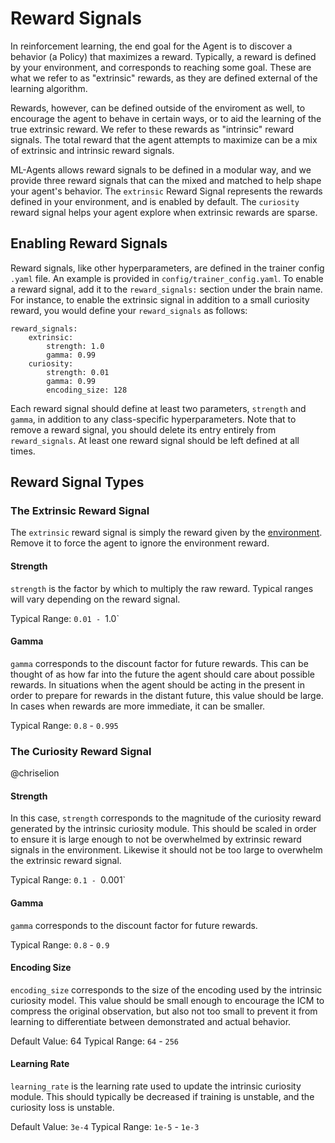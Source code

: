 # Reward Signals

In reinforcement learning, the end goal for the Agent is to discover a behavior (a Policy)
that maximizes a reward. Typically, a reward is defined by your environment, and corresponds 
to reaching some goal. These are what we refer to as "extrinsic" rewards, as they are defined
external of the learning algorithm. 

Rewards, however, can be defined outside of the enviroment as well, to encourage the agent to 
behave in certain ways, or to aid the learning of the true extrinsic reward. We refer to these
rewards as "intrinsic" reward signals. The total reward that the agent attempts to maximize can 
be a mix of extrinsic and intrinsic reward signals. 

ML-Agents allows reward signals to be defined in a modular way, and we provide three reward 
signals that can the mixed and matched to help shape your agent's behavior. The `extrinsic` Reward Signal represents the rewards defined in your environment, and is enabled by default. 
The `curiosity` reward signal helps your agent explore when extrinsic rewards are sparse.

## Enabling Reward Signals 

Reward signals, like other hyperparameters, are defined in the trainer config `.yaml` file. An
example is provided in `config/trainer_config.yaml`. To enable a reward signal, add it to the 
`reward_signals:` section under the brain name. For instance, to enable the extrinsic signal
in addition to a small curiosity reward, you would define your `reward_signals` as follows:

```
reward_signals:
    extrinsic:
        strength: 1.0
        gamma: 0.99
    curiosity:
        strength: 0.01
        gamma: 0.99
        encoding_size: 128
```

Each reward signal should define at least two parameters, `strength` and `gamma`, in addition 
to any class-specific hyperparameters. Note that to remove a reward signal, you should delete 
its entry entirely from `reward_signals`. At least one reward signal should be left defined
at all times. 

## Reward Signal Types

### The Extrinsic Reward Signal

The `extrinsic` reward signal is simply the reward given by the
[environment](Learning-Environment-Design.md). Remove it to force the agent
to ignore the environment reward. 

#### Strength 

`strength` is the factor by which to multiply the raw 
reward. Typical ranges will vary depending on the reward signal. 

Typical Range: `0.01 - `1.0`

#### Gamma

`gamma` corresponds to the discount factor for future rewards. This can be
thought of as how far into the future the agent should care about possible
rewards. In situations when the agent should be acting in the present in order
to prepare for rewards in the distant future, this value should be large. In
cases when rewards are more immediate, it can be smaller.

Typical Range: `0.8` - `0.995`

### The Curiosity Reward Signal

@chriselion

#### Strength 

In this case, `strength` corresponds to the magnitude of the curiosity reward generated 
by the intrinsic curiosity module. This should be scaled in order to ensure it is large enough 
to not be overwhelmed by extrinsic reward signals in the environment. 
Likewise it should not be too large to overwhelm the extrinsic reward signal.

Typical Range: `0.1 - `0.001`

#### Gamma

`gamma` corresponds to the discount factor for future rewards. 

Typical Range: `0.8` - `0.9`

#### Encoding Size

`encoding_size` corresponds to the size of the encoding used by the intrinsic curiosity model. 
This value should be small enough to encourage the ICM to compress the original
observation, but also not too small to prevent it from learning to differentiate between 
demonstrated and actual behavior. 

Default Value: 64
Typical Range: `64` - `256`

#### Learning Rate

`learning_rate` is the learning rate used to update the intrinsic curiosity module. 
This should typically be decreased if training is unstable, and the curiosity loss is unstable.

Default Value: `3e-4`
Typical Range: `1e-5` - `1e-3`  
